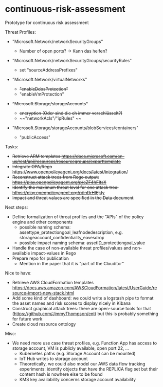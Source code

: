 # continuous-risk-assessment
Prototype for continuous risk assessment

Threat Profiles:
- "Microsoft.Network/networkSecurityGroups"
  - Number of open ports? -> Kann das helfen?

- "Microsoft.Network/networkSecurityGroups/securityRules"
  - set "sourceAddressPrefixes" 

- "Microsoft.Network/virtualNetworks"
  - ~~"enableDdosProtection"~~
  - "enableVmProtection"

- ~~"Microsoft.Storage/storageAccounts"~~
  - ~~encryption (Oder sind die eh immer verschlüsselt?)~~
  - ~~"networkAcls"/"ipRules" ~~

- "Microsoft.Storage/storageAccounts/blobServices/containers"
  - "publicAccess"

Tasks:
- ~~Retrieve ARM templates https://docs.microsoft.com/en-us/rest/api/resources/resourcegroups/exporttemplate~~
- ~~Integrate OPA/Rego https://www.openpolicyagent.org/docs/latest/integration/~~
- ~~Reconstruct attack trees from Rego output: https://play.openpolicyagent.org/p/eZF4hFltsX~~
- ~~Identify the maximum threat level for one attack tree: https://play.openpolicyagent.org/p/InDrHI6jJy~~
- ~~Impact and threat values are specified in the Data document~~

Next steps:
- Define formalization of threat profiles and the "APIs" of the policy engine and other components
  - possible naming schema: assettype_protectiongoal_leafnodedescription, e.g. storageaccount_confidentiality_eavesdrop
  - possible impact naming schema: assetID_protectiongoal_value
- Handle the case of non-available threat profiles/values and non-available impact-values in Rego 
- Prepare repo for publication
  - Mention in the paper that it is "part of the Clouditor" 

Nice to have:
- Retrieve AWS CloudFormation templates https://docs.aws.amazon.com/AWSCloudFormation/latest/UserGuide/resource-import-new-stack.html
- Add some kind of dashboard: we could write a logstash pipe to format the asset names and risk scores to display nicely in Kibana
- Construct graphical attack trees: there are open-source tools for that (https://github.com/JimmyThompson/ent) but this is probably something for future work
- Create cloud resource ontology

Misc:
- We need more use case threat profiles, e.g. Function App has access to storage account, VM is publicly available, open port 22, ...
  - Kubernetes paths (e.g. Storage Account can be mounted)
  - IoT Hub writes to storage account
  - Theoretically, we could also model our AWS data flow tracking experiments: identify objects that have the REPLICA flag set but their content hash is nowhere else to be found
  - KMS key availability concerns storage account availability
